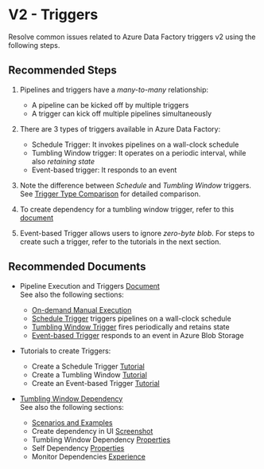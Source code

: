 <properties
  pagetitle="V2 - Triggers&#xD;"
  service="microsoft.datafactory"
  resource="factories"
  ms.author="chez,vimals"
  selfhelptype="Generic"
  supporttopicids="32749447"
  resourcetags=""
  productpesids="15613"
  cloudenvironments="public,fairfax,usnat,ussec"
  articleid="1dfb6b88-8649-4922-b085-0bd2017e72a2"
  ownershipid="AzureData_DataFactory" />
# V2 - Triggers

Resolve common issues related to Azure Data Factory triggers v2 using the following steps.

## **Recommended Steps**

1. Pipelines and triggers have a _many-to-many_ relationship:
    * A pipeline can be kicked off by multiple triggers
    * A trigger can kick off multiple pipelines simultaneously

1. There are 3 types of triggers available in Azure Data Factory:
    * Schedule Trigger: It invokes pipelines on a wall-clock schedule
    * Tumbling Window trigger: It operates on a periodic interval, while also _retaining state_
    * Event-based trigger: It responds to an event

1. Note the difference between _Schedule_ and _Tumbling Window_ triggers. See [Trigger Type Comparison](https://docs.microsoft.com/azure/data-factory/concepts-pipeline-execution-triggers#trigger-type-comparison) for detailed comparison.
1. To create dependency for a tumbling window trigger, refer to this [document](https://docs.microsoft.com/azure/data-factory/tumbling-window-trigger-dependency) 
1. Event-based Trigger allows users to ignore _zero-byte blob_. For steps to create such a trigger, refer to the tutorials in the next section.

## **Recommended Documents**

* Pipeline Execution and Triggers [Document](https://docs.microsoft.com/azure/data-factory/concepts-pipeline-execution-triggers)<br>
  See also the following sections: <br>
    * [On-demand Manual Execution](https://docs.microsoft.com/azure/data-factory/concepts-pipeline-execution-triggers#manual-execution-on-demand) <br>
    * [Schedule Trigger](https://docs.microsoft.com/azure/data-factory/concepts-pipeline-execution-triggers#schedule-trigger) triggers pipelines on a wall-clock schedule <br>
    * [Tumbling Window Trigger](https://docs.microsoft.com/azure/data-factory/concepts-pipeline-execution-triggers#tumbling-window-trigger) fires periodically and retains state <br>
    * [Event-based Trigger](https://docs.microsoft.com/azure/data-factory/concepts-pipeline-execution-triggers#event-based-trigger) responds to an event in Azure Blob Storage <br>

* Tutorials to create Triggers: <br>
    * Create a Schedule Trigger [Tutorial](https://docs.microsoft.com/azure/data-factory/how-to-create-schedule-trigger) <br>
    * Create a Tumbling Window [Tutorial](https://docs.microsoft.com/azure/data-factory/how-to-create-tumbling-window-trigger) <br>
    * Create an Event-based Trigger [Tutorial](https://docs.microsoft.com/azure/data-factory/how-to-create-event-trigger) <br>

* [Tumbling Window Dependency](https://docs.microsoft.com/azure/data-factory/tumbling-window-trigger-dependency)<br>
   See also the following sections: <br>
    * [Scenarios and Examples](https://docs.microsoft.com/azure/data-factory/tumbling-window-trigger-dependency#usage-scenarios-and-examples) <br>
    * Create dependency in UI [Screenshot](https://docs.microsoft.com/azure/data-factory/tumbling-window-trigger-dependency#create-a-dependency-in-the-data-factory-ui) <br>
    * Tumbling Window Dependency [Properties](https://docs.microsoft.com/azure/data-factory/tumbling-window-trigger-dependency#tumbling-window-dependency-properties) <br>
    * Self Dependency [Properties](https://docs.microsoft.com/azure/data-factory/tumbling-window-trigger-dependency#tumbling-window-self-dependency-properties) <br>
    * Monitor Dependencies [Experience](https://docs.microsoft.com/azure/data-factory/tumbling-window-trigger-dependency#monitor-dependencies)
